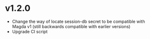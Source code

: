 # v1.2.0

- Change the way of locate session-db secret to be compatible with Magda v1 (still backwards compatible with earlier versions)
- Upgrade CI script